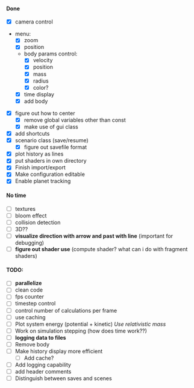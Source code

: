 #### Done
- [X] camera control
- menu:
    - [X] zoom
    - [X] position
    - body params control:
      - [X] velocity
      - [X] position
      - [X] mass
      - [X] radius
      - [X] color?
    - [X] time display
    - [X] add body
- [X] figure out how to center
  - [X] remove global variables other than const
  - [X] make use of gui class
- [X] add shortcuts
- [X] scenario class (save/resume)
  - [X] figure out savefile format
- [X] plot history as lines
- [X] put shaders in own directory
- [X] Finish import/export
- [X] Make configuration editable
- [X] Enable planet tracking

#### No time
- [ ] textures
- [ ] bloom effect
- [ ] collision detection
- [ ] 3D??
- [ ] **visualize direction with arrow and past with line** (important for debugging)
- [ ] **figure out shader use** (compute shader? what can i do with fragment shaders)

#### TODO:
- [ ] **parallelize**
- [ ] clean code
- [ ] fps counter
- [ ] timestep control
- [ ] control number of calculations per frame
- [ ] use caching
- [ ] Plot system energy (potential + kinetic) *Use relativistic mass*
- [ ] Work on simulation stepping (how does time work??)
- [ ] **logging data to files**
- [ ] Remove body
- [ ] Make history display more efficient
   - [ ] Add cache?
- [ ] Add logging capability
- [ ] add header comments
- [ ] Distinguish between saves and scenes
